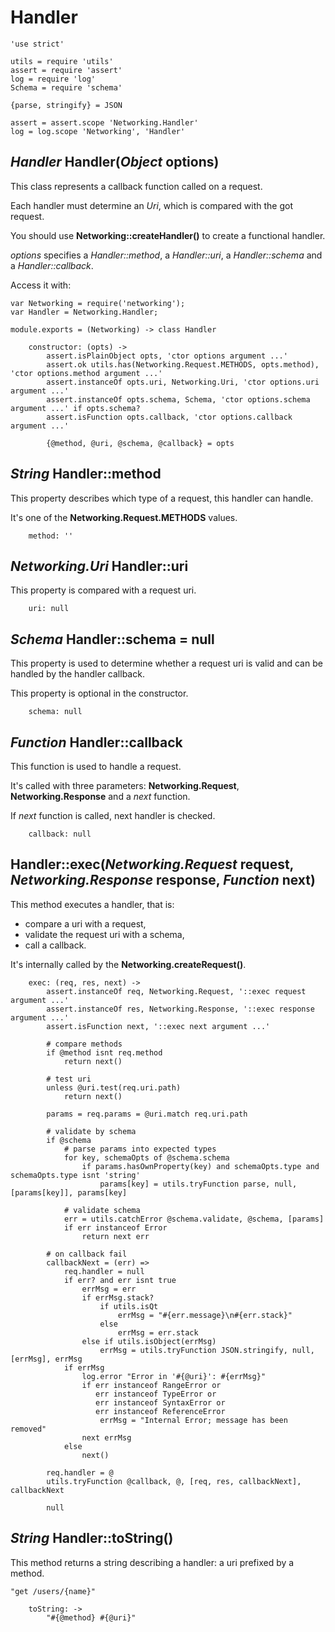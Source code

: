 Handler
=======

	'use strict'

	utils = require 'utils'
	assert = require 'assert'
	log = require 'log'
	Schema = require 'schema'

	{parse, stringify} = JSON

	assert = assert.scope 'Networking.Handler'
	log = log.scope 'Networking', 'Handler'

*Handler* Handler(*Object* options)
-----------------------------------

This class represents a callback function called on a request.

Each handler must determine an *Uri*, which is compared with the got request.

You should use **Networking::createHandler()** to create a functional handler.

*options* specifies a *Handler::method*, a *Handler::uri*,
a *Handler::schema* and a *Handler::callback*.

Access it with:
```
var Networking = require('networking');
var Handler = Networking.Handler;
```

	module.exports = (Networking) -> class Handler

		constructor: (opts) ->
			assert.isPlainObject opts, 'ctor options argument ...'
			assert.ok utils.has(Networking.Request.METHODS, opts.method), 'ctor options.method argument ...'
			assert.instanceOf opts.uri, Networking.Uri, 'ctor options.uri argument ...'
			assert.instanceOf opts.schema, Schema, 'ctor options.schema argument ...' if opts.schema?
			assert.isFunction opts.callback, 'ctor options.callback argument ...'

			{@method, @uri, @schema, @callback} = opts

*String* Handler::method
------------------------

This property describes which type of a request, this handler can handle.

It's one of the **Networking.Request.METHODS** values.

		method: ''

*Networking.Uri* Handler::uri
-----------------------------

This property is compared with a request uri.

		uri: null

*Schema* Handler::schema = null
-------------------------------

This property is used to determine whether a request uri is valid and can be handled by
the handler callback.

This property is optional in the constructor.

		schema: null

*Function* Handler::callback
----------------------------

This function is used to handle a request.

It's called with three parameters: **Networking.Request**, **Networking.Response** and
a *next* function.

If *next* function is called, next handler is checked.

		callback: null

Handler::exec(*Networking.Request* request, *Networking.Response* response, *Function* next)
--------------------------------------------------------------------------------------------

This method executes a handler, that is:
 - compare a uri with a request,
 - validate the request uri with a schema,
 - call a callback.

It's internally called by the **Networking.createRequest()**.

		exec: (req, res, next) ->
			assert.instanceOf req, Networking.Request, '::exec request argument ...'
			assert.instanceOf res, Networking.Response, '::exec response argument ...'
			assert.isFunction next, '::exec next argument ...'

			# compare methods
			if @method isnt req.method
				return next()

			# test uri
			unless @uri.test(req.uri.path)
				return next()

			params = req.params = @uri.match req.uri.path

			# validate by schema
			if @schema
				# parse params into expected types
				for key, schemaOpts of @schema.schema
					if params.hasOwnProperty(key) and schemaOpts.type and schemaOpts.type isnt 'string'
						params[key] = utils.tryFunction parse, null, [params[key]], params[key]

				# validate schema
				err = utils.catchError @schema.validate, @schema, [params]
				if err instanceof Error
					return next err

			# on callback fail
			callbackNext = (err) =>
				req.handler = null
				if err? and err isnt true
					errMsg = err
					if errMsg.stack?
						if utils.isQt
							errMsg = "#{err.message}\n#{err.stack}"
						else
							errMsg = err.stack
					else if utils.isObject(errMsg)
						errMsg = utils.tryFunction JSON.stringify, null, [errMsg], errMsg
				if errMsg
					log.error "Error in '#{@uri}': #{errMsg}"
					if err instanceof RangeError or
					   err instanceof TypeError or
					   err instanceof SyntaxError or
					   err instanceof ReferenceError
						errMsg = "Internal Error; message has been removed"
					next errMsg
				else
					next()

			req.handler = @
			utils.tryFunction @callback, @, [req, res, callbackNext], callbackNext

			null

*String* Handler::toString()
----------------------------

This method returns a string describing a handler: a uri prefixed by a method.

```
"get /users/{name}"
```

		toString: ->
			"#{@method} #{@uri}"
